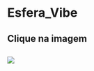 # Esfera_Vibe
<h2>Clique na imagem<h2>
<a href="https://rafael-moratti.github.io/Esfera_Vibe/" target="_blank"><img src="https://user-images.githubusercontent.com/104304589/195998100-9e732e19-c984-4328-8b08-32dceacb0040.png" /></a>
